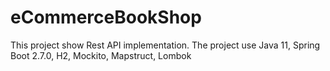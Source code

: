 # eCommerceBookShop
 This project show Rest API implementation.
 The project use Java 11, Spring Boot 2.7.0, H2, Mockito, Mapstruct, Lombok
 
